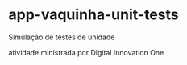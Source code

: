 # app-vaquinha-unit-tests

Simulação de testes de unidade

atividade ministrada por Digital Innovation One
